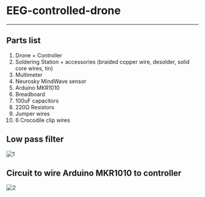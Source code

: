 # EEG-controlled-drone
------------------------------------

## Parts list
1. Drone + Controller 
2. Soldering Station + accessories (braided copper wire, desolder, solid core wires, tin) 
3. Multimeter 
4. Neurosky MindWave sensor 
5. Arduino MKR1010 
6. Breadboard 
7. 100uF capacitors 
8. 220Ω Resistors 
9. Jumper wires 
10. 6 Crocodile clip wires


## Low pass filter
![1](https://github.com/MrVaibhavChamp/EEG-controlled-drone/assets/95209052/f39892f2-15ce-4f2b-a652-00cc1f7339c3)



## Circuit to wire Arduino MKR1010 to controller
![2](https://github.com/MrVaibhavChamp/EEG-controlled-drone/assets/95209052/480559b7-c80f-40c7-935f-b87e7f14fb0c)






